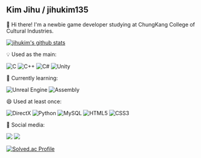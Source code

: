 ## Kim Jihu / jihukim135


👋 Hi there! I'm a newbie game developer studying at ChungKang College of Cultural Industries.


[![jihukim's github stats](https://github-readme-stats.vercel.app/api?username=jihukim135&count_private=true&show_icons=true&hide_border=true)](https://github.com/anuraghazra/github-readme-stats)


💡 Used as the main:


![C](https://img.shields.io/badge/C-A8B9CC?style=for-the-badge&logo=C&logoColor=black) ![C++](https://img.shields.io/badge/C++-00599C?style=for-the-badge&logo=cplusplus&logoColor=) ![C#](https://img.shields.io/badge/C_Sharp-239120?style=for-the-badge&logo=CSharp&logoColor=white) ![Unity](https://img.shields.io/badge/Unity-FFFFFF?style=for-the-badge&logo=Unity&logoColor=black)


🌱 Currently learning:

![Unreal Engine](https://img.shields.io/badge/Unreal_Engine-0E1128?style=for-the-badge&logo=UnrealEngine&logoColor=white) 
![Assembly](https://img.shields.io/badge/Assembly-0071C5?style=for-the-badge&logo=&logoColor=)


😄 Used at least once:


![DirectX](https://img.shields.io/badge/DirectX-7fba01?style=for-the-badge&logo=&logoColor=) ![Python](https://img.shields.io/badge/Python-3776AB?style=for-the-badge&logo=Python&logoColor=white) ![MySQL](https://img.shields.io/badge/MySQL-4479A1F?style=for-the-badge&logo=MySQL&logoColor=black) ![HTML5](https://img.shields.io/badge/HTML-E34F26?style=for-the-badge&logo=HTML5&logoColor=white) ![CSS3](https://img.shields.io/badge/CSS-1572B6?style=for-the-badge&logo=CSS3&logoColor=white) 


💬 Social media:


 <a href="https://twitter.com/CK21_JH" target="_blank"><img src="https://img.shields.io/badge/Twitter-1DA1F2?style=flat-square&logo=Twitter&logoColor=white"/></a>
  <a href="https://jihukim135.github.io/" target="_blank"><img src="https://img.shields.io/badge/Blog-00A98f?style=flat-square&logoColor=white"/></a>


[![Solved.ac Profile](http://mazassumnida.wtf/api/v2/generate_badge?boj=hoo)](https://solved.ac/hoo/)
